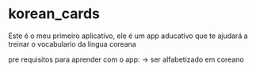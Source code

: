 # korean_cards

Este é o meu primeiro aplicativo, ele é um app aducativo que te ajudará a treinar o vocabulario da lingua coreana

pre requisitos para aprender com o app:
-> ser alfabetizado em coreano

